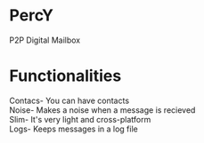# PercY
P2P Digital Mailbox

# Functionalities
Contacs- You can have contacts\
Noise- Makes a noise when a message is recieved\
Slim- It's very light and cross-platform\
Logs- Keeps messages in a log file
